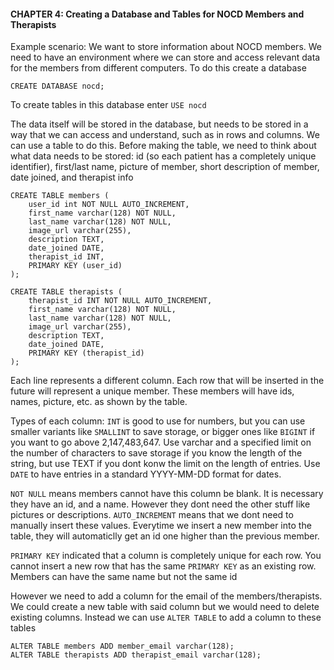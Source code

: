 #### CHAPTER 4: Creating a Database and Tables for NOCD Members and Therapists

Example scenario: We want to store information about NOCD members.
We need to have an environment where we can store and access relevant data for the members from different computers. To do this create a database

    CREATE DATABASE nocd;

To create tables in this database enter `USE nocd`

The data itself will be stored in the database, but needs to be stored in a way that we can access and understand, such as in rows and columns. We can use a table to do this.
Before making the table, we need to think about what data needs to be stored: id (so each patient has a completely unique identifier), first/last name, picture of member, short description of member, date joined, and therapist info

    CREATE TABLE members (
        user_id int NOT NULL AUTO_INCREMENT,
        first_name varchar(128) NOT NULL,
        last_name varchar(128) NOT NULL,
        image_url varchar(255),
        description TEXT,
        date_joined DATE,
        therapist_id INT,
        PRIMARY KEY (user_id)
    );

    CREATE TABLE therapists (
        therapist_id INT NOT NULL AUTO_INCREMENT,
        first_name varchar(128) NOT NULL,
        last_name varchar(128) NOT NULL,
        image_url varchar(255),
        description TEXT,
        date_joined DATE,
        PRIMARY KEY (therapist_id)
    );

Each line represents a different column. Each row that will be inserted in the future will represent a unique member. 
These members will have ids, names, picture, etc. as shown by the table.

Types of each column: `INT` is good to use for numbers, but you can use smaller variants like `SMALLINT` to save storage, or bigger ones like `BIGINT` if you want to go above 2,147,483,647.
Use varchar and a specified limit on the number of characters to save storage if you know the length of the string, but use TEXT if you dont konw the limit on the length of entries.
Use `DATE` to have entries in a standard YYYY-MM-DD format for dates.

`NOT NULL` means members cannot have this column be blank. It is necessary they have an id, and a name. However they dont need the other stuff like pictures or descriptions.
`AUTO_INCREMENT` means that we dont need to manually insert these values. Everytime we insert a new member into the table, they will automaticlly get an id one higher than 
the previous member.

`PRIMARY KEY` indicated that a column is completely unique for each row. You cannot insert a new row that has the same `PRIMARY KEY` as an existing row.
Members can have the same name but not the same id

However we need to add a column for the email of the members/therapists. We could create a new table with said column but we would need to delete existing columns.
Instead we can use `ALTER TABLE` to add a column to these tables

    ALTER TABLE members ADD member_email varchar(128);
    ALTER TABLE therapists ADD therapist_email varchar(128);